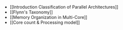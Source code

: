 - [[Introduction Classification of Parallel Architectures]]
- [[Flynn's Taxonomy]]
- [[Memory Organization  in Multi-Core]]
- [[Core count & Processing model]]